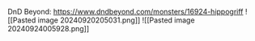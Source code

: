 DnD Beyond: https://www.dndbeyond.com/monsters/16924-hippogriff
![[Pasted image 20240920205031.png]]
![[Pasted image 20240924005928.png]]